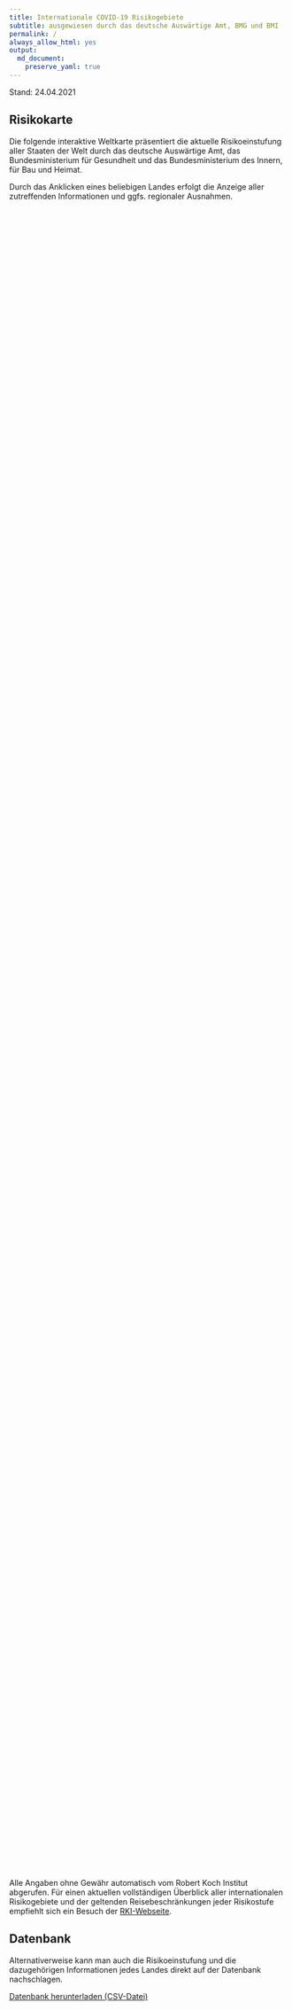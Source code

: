 ```yaml
---
title: Internationale COVID-19 Risikogebiete
subtitle: ausgewiesen durch das deutsche Auswärtige Amt, BMG und BMI
permalink: /
always_allow_html: yes
output: 
  md_document:
    preserve_yaml: true
---
```


<!-- Modify _R/index.Rmd file instead -->
<p class="text-right font-weight-bold">
Stand: 24.04.2021
</p>

Risikokarte
-----------

Die folgende interaktive Weltkarte präsentiert die aktuelle
Risikoeinstufung aller Staaten der Welt durch das deutsche Auswärtige
Amt, das Bundesministerium für Gesundheit und das Bundesministerium des
Innern, für Bau und Heimat.

Durch das Anklicken eines beliebigen Landes erfolgt die Anzeige aller
zutreffenden Informationen und ggfs. regionaler Ausnahmen.

<div id="htmlwidget-ebfc517903f14a58203f" style="width:100%;height:75vh;" class="leaflet html-widget"></div>
<script type="application/json" data-for="htmlwidget-ebfc517903f14a58203f">{"x":{"options":{"minZoom":0.5,"crs":{"crsClass":"L.CRS.EPSG3857","code":null,"proj4def":null,"projectedBounds":null,"options":{}}},"calls":[{"method":"setMaxBounds","args":[-90,-180,90,180]},{"method":"addProviderTiles","args":["CartoDB.Voyager",null,"Carto Voyager",{"errorTileUrl":"","noWrap":false,"detectRetina":false}]},{"method":"addProviderTiles","args":["Stamen.TerrainBackground",null,"Stamen Terrain",{"errorTileUrl":"","noWrap":false,"detectRetina":false}]},{"method":"addTiles","args":["",null,null,{"minZoom":0,"maxZoom":18,"tileSize":256,"subdomains":"abc","errorTileUrl":"","tms":false,"noWrap":false,"zoomOffset":0,"zoomReverse":false,"opacity":1,"zIndex":1,"detectRetina":false,"attribution":"&copy; <a href=\"https://ec.europa.eu/eurostat/web/gisco/geodata/reference-data/administrative-units-statistical-units\">EuroGeographics<\/a> for the administrative boundaries"}]},{"method":"addPolygons","args":[[],null,null,{"interactive":true,"className":"","stroke":true,"color":"#44444","weight":0.5,"opacity":1,"fill":true,"fillColor":"blue","fillOpacity":0.5,"smoothFactor":0.1,"noClip":false},[],null,null,{"interactive":false,"permanent":false,"direction":"auto","opacity":1,"offset":[0,0],"textsize":"10px","textOnly":false,"className":"","sticky":true},{"color":"white","weight":1,"bringToFront":true}]},{"method":"addPolygons","args":[[],null,"Kein Risikogebiet",{"interactive":true,"className":"","stroke":true,"color":"#44444","weight":0.5,"opacity":1,"fill":true,"fillColor":"green","fillOpacity":0.5,"smoothFactor":0.1,"noClip":false},[],null,null,{"interactive":false,"permanent":false,"direction":"auto","opacity":1,"offset":[0,0],"textsize":"10px","textOnly":false,"className":"","sticky":true},{"color":"white","weight":1,"bringToFront":true}]},{"method":"addPolygons","args":[[],null,"Virusvarianten-Gebiet",{"interactive":true,"className":"","stroke":true,"color":"#44444","weight":0.5,"opacity":1,"fill":true,"fillColor":"red","fillOpacity":0.5,"smoothFactor":0.1,"noClip":false},[],null,null,{"interactive":false,"permanent":false,"direction":"auto","opacity":1,"offset":[0,0],"textsize":"10px","textOnly":false,"className":"","sticky":true},{"color":"white","weight":1,"bringToFront":true}]},{"method":"addPolygons","args":[[],null,"Hochinzidenzgebiet",{"interactive":true,"className":"","stroke":true,"color":"#44444","weight":0.5,"opacity":1,"fill":true,"fillColor":"orange","fillOpacity":0.5,"smoothFactor":0.1,"noClip":false},[],null,null,{"interactive":false,"permanent":false,"direction":"auto","opacity":1,"offset":[0,0],"textsize":"10px","textOnly":false,"className":"","sticky":true},{"color":"white","weight":1,"bringToFront":true}]},{"method":"addPolygons","args":[[],null,"Risikogebiet",{"interactive":true,"className":"","stroke":true,"color":"#44444","weight":0.5,"opacity":1,"fill":true,"fillColor":"yellow","fillOpacity":0.5,"smoothFactor":0.1,"noClip":false},[],null,null,{"interactive":false,"permanent":false,"direction":"auto","opacity":1,"offset":[0,0],"textsize":"10px","textOnly":false,"className":"","sticky":true},{"color":"white","weight":1,"bringToFront":true}]},{"method":"addPolygons","args":[[],null,"Kein Risikogebiet mehr - seit weniger als 10 Tagen",{"interactive":true,"className":"","stroke":true,"color":"#44444","weight":0.5,"opacity":1,"fill":true,"fillColor":"#00FF00","fillOpacity":0.5,"smoothFactor":0.1,"noClip":false},[],null,null,{"interactive":false,"permanent":false,"direction":"auto","opacity":1,"offset":[0,0],"textsize":"10px","textOnly":false,"className":"","sticky":true},{"color":"white","weight":1,"bringToFront":true}]},{"method":"addEasyButton","args":[{"icon":"fa-globe","title":"","onClick":"function(btn, map){ map.setView([ 51.705533,11.8124408],4); }","position":"topleft"}]},{"method":"addLayersControl","args":[["Carto Voyager","Stamen Terrain"],["Virusvarianten-Gebiet","Hochinzidenzgebiet","Risikogebiet","Kein Risikogebiet mehr - seit weniger als 10 Tagen","Kein Risikogebiet"],{"collapsed":true,"autoZIndex":true,"position":"topright"}]},{"method":"addLegend","args":[{"colors":["red","orange","yellow","#00FF00","green"],"labels":["Virusvarianten-Gebiet","Hochinzidenzgebiet","Risikogebiet","Kein Risikogebiet mehr - seit weniger als 10 Tagen","Kein Risikogebiet"],"na_color":null,"na_label":"NA","opacity":0.5,"position":"bottomleft","type":"unknown","title":null,"extra":null,"layerId":null,"className":"info legend","group":null}]}],"setView":[[51.705533,11.8124408],4,[]],"limits":[]},"evals":["calls.10.args.0.onClick"],"jsHooks":{"render":[{"code":"function(el, x, data) {\n  return (\n        function() {\n            $('.leaflet-control-layers-overlays').prepend('<strong>Risikoeinstufung<\/strong>');\n        }\n    ).call(this.getMap(), el, x, data);\n}","data":null}]}}</script>

Alle Angaben ohne Gewähr automatisch vom Robert Koch Institut abgerufen.
Für einen aktuellen vollständigen Überblick aller internationalen
Risikogebiete und der geltenden Reisebeschränkungen jeder Risikostufe
empfiehlt sich ein Besuch der
[RKI-Webseite](https://www.rki.de/DE/Content/InfAZ/N/Neuartiges_Coronavirus/Risikogebiete_neu.html).

Datenbank
---------

Alternativerweise kann man auch die Risikoeinstufung und die
dazugehörigen Informationen jedes Landes direkt auf der Datenbank
nachschlagen.

<script src="https://cdn.jsdelivr.net/gh/dieghernan/RKI-Corona-Atlas/_R/plugins/reactable-binding-0.2.3/reactable.min.js"></script>
<div id="htmlwidget-487801dc3c7c2ffe3fc3" class="reactable html-widget" style="width:auto;height:auto;"></div>
<script type="application/json" data-for="htmlwidget-487801dc3c7c2ffe3fc3">{"x":{"tag":{"name":"Reactable","attribs":{"data":{"Land/Region":[],"Risikoeinstufung":[],"Letzte Änderung am":[],"Details":[]},"columns":[{"accessor":"Land/Region","name":"Land/Region","type":"character"},{"accessor":"Risikoeinstufung","name":"Risikoeinstufung","type":"character"},{"accessor":"Letzte Änderung am","name":"Letzte Änderung am","type":"character"},{"accessor":"Details","name":"Details","type":"character"}],"filterable":true,"searchable":true,"defaultPageSize":10,"showPageSizeOptions":true,"pageSizeOptions":[10,25,50,100],"paginationType":"jump","showPageInfo":true,"minRows":1,"striped":true,"dataKey":"7fe62a26b6836fa56b064475ca882cb3","key":"7fe62a26b6836fa56b064475ca882cb3"},"children":[]},"class":"reactR_markup"},"evals":[],"jsHooks":[]}</script>
<!-- DHH - Maybe style as button -->

[Datenbank herunterladen (CSV-Datei)](assets/data/db_countries.csv)
